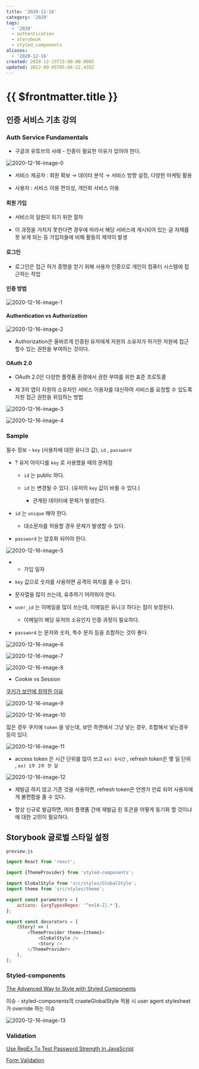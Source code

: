 ```yaml
---
title: '2020-12-16'
category: '2020'
tags:
  - '2020'
  - authentication
  - storybook
  - styled_components
aliases:
  - '2020-12-16'
created: 2020-12-15T15:00:00.000Z
updated: 2022-09-05T05:04:22.435Z
---
```


# {{ $frontmatter.title }}

## 인증 서비스 기초 강의

### Auth Service Fundamentals

- 구글과 유튜브의 사례 - 인증이 필요한 이유가 있어야 한다.

![2020-12-16-image-0](./images/2020-12-16-image-0.png)

- 서비스 제공자 : 회원 확보 → 데이터 분석 → 서비스 방향 설정, 다양한 마케팅 활용

- 사용자 : 서비스 이용 편의성, 개인화 서비스 이용

#### 회원 가입

- 서비스의 일원이 되기 위한 절차

- 이 과정을 거치지 못한다면 경우에 따라서 해당 서비스에 게시되어 있는 글 자체를못 보게 되는 등 가입자들에 비해 활동의 제약이 발생

#### 로그인

- 로그인은 접근 허가 증명을 얻기 위해 사용자 인증으로 개인이 컴퓨터 시스템에 접근하는 작업

#### 인증 방법

![2020-12-16-image-1](./images/2020-12-16-image-1.png)

#### Authentication vs Authorization

![2020-12-16-image-2](./images/2020-12-16-image-2.png)

- Authorization은 올바르게 인증된 유저에게 자원의 소유자가 허가한 자원에 접근할수 있는 권한을 부여하는 것이다.

#### OAuth 2.0

- OAuth 2.0은 다양한 플랫폼 환경에서 권한 부여를 위한 표준 프로토콜

- 제 3의 앱이 자원의 소유자인 서비스 이용자를 대신하여 서비스를 요청할 수 있도록자원 접근 권한을 위임하는 방법

![2020-12-16-image-3](./images/2020-12-16-image-3.png)

![2020-12-16-image-4](./images/2020-12-16-image-4.png)

### Sample

필수 정보 - `key` (사용자에 대한 유니크 값), `id` , `password`

- ? 유저 아이디를 `key` 로 사용했을 때의 문제점

  - `id` 는 public 하다.

  - `id` 는 변경될 수 있다. (유저의 `key` 값이 바뀔 수 있다.)

    - 관계된 데이터에 문제가 발생한다.

- `id` 는 `unique` 해야 한다.

  - 대소문자를 허용할 경우 문제가 발생할 수 있다.

- `password` 는 암호화 되어야 한다.

![2020-12-16-image-5](./images/2020-12-16-image-5.png)

- - 가입 일자

- `key` 값으로 숫자를 사용하면 공격의 여지를 줄 수 있다.

- 문자열을 많이 쓰는데, 유추하기 어려워야 한다.

- `user_id` 는 이메일을 많이 쓰는데, 이메일은 유니크 하다는 점이 보장된다.

  - 이메일이 해당 유저의 소유인지 인증 과정이 필요하다.

- `password` 는 문자와 숫자, 특수 문자 등을 조합하는 것이 좋다.

![2020-12-16-image-6](./images/2020-12-16-image-6.png)

![2020-12-16-image-7](./images/2020-12-16-image-7.png)

![2020-12-16-image-8](./images/2020-12-16-image-8.png)

- Cookie vs Session

[쿠키가 보안에 취약한 이유](https://marga.tistory.com/291)

![2020-12-16-image-9](./images/2020-12-16-image-9.png)

![2020-12-16-image-10](./images/2020-12-16-image-10.png)

많은 경우 쿠키에 `token` 을 넣는데, 보안 측면에서 그냥 넣는 경우, 조합해서 넣는경우 등이 있다.

![2020-12-16-image-11](./images/2020-12-16-image-11.png)

- access token 은 시간 단위를 많이 쓰고 `ex) 6시간` , refresh token은 몇 일 단위 , `ex) 1주 2주 한 달`

![2020-12-16-image-12](./images/2020-12-16-image-12.png)

- 재발급 하지 않고 기존 것을 사용하면, refresh token은 언젠가 만료 되어 사용자에게 불편함을 줄 수 있다.

- 항상 신규로 발급하면, 여러 플랫폼 간에 재발급 된 토큰을 어떻게 동기화 할 것이냐에 대한 고민이 필요하다.

## Storybook 글로벌 스타일 설정

`preview.js`

```javascript
import React from 'react';

import {ThemeProvider} from 'styled-components';

import GlobalStyle from 'src/styles/GlobalStyle';
import theme from 'src/styles/theme';

export const parameters = {
	actions: {argTypesRegex: '^on[A-Z].*'},
};

export const decorators = [
	(Story) => (
		<ThemeProvider theme={theme}>
			<GlobalStyle />
			<Story />
		</ThemeProvider>
	),
];
```

### Styled-components

[The Advanced Way to Style with Styled Components](https://medium.com/javascript-in-plain-english/the-advanced-way-to-style-with-styled-components-98fb70c1eecc)

이슈 - styled-components의 craeteGlobalStyle 적용 시 user agent stylesheet가 override 하는 이슈

![2020-12-16-image-13](./images/2020-12-16-image-13.png)

### Validation

[Use RegEx To Test Password Strength In JavaScript](https://www.thepolyglotdeveloper.com/2015/05/use-regex-to-test-password-strength-in-javascript/)

[Form Validation](https://codesandbox.io/s/form-validation-ievlc?from-embed=&file=/src/Form.js:549-561)
